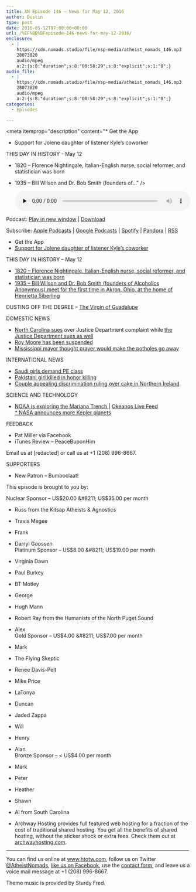 ```yaml
---
title: AN Episode 146 – News for May 12, 2016
author: Dustin
type: post
date: 2016-05-12T07:00:00+00:00
url: /%EF%BB%BFepisode-146-news-for-may-12-2016/
enclosure:
  - |
    https://cdn.nomads.studio/file/nsp-media/atheist_nomads_146.mp3
    28073820
    audio/mpeg
    a:2:{s:8:"duration";s:8:"00:58:29";s:8:"explicit";s:1:"0";}
audio_file:
  - |
    https://cdn.nomads.studio/file/nsp-media/atheist_nomads_146.mp3
    28073820
    audio/mpeg
    a:2:{s:8:"duration";s:8:"00:58:29";s:8:"explicit";s:1:"0";}
categories:
  - Episodes

---
```

<div itemscope itemtype="http://schema.org/AudioObject">
  <meta itemprop="name" content="%EF%BB%BFEpisode 146 &#8211; News for May 12, 2016" />
  
  <meta itemprop="uploadDate" content="2016-05-12T01:00:00-06:00" />
  
  <meta itemprop="encodingFormat" content="audio/mpeg" />
  
  <meta itemprop="duration" content="PT58M29S" />
  
  <meta itemprop="description" content="* Get the App
* Support for Jolene daughter of listener Kyle’s coworker

THIS DAY IN HISTORY - May 12
* 1820 – Florence Nightingale, Italian-English nurse, social reformer, and statistician was born
* 1935 – Bill Wilson and Dr. Bob Smith (founders of..." />
  
  <meta itemprop="contentUrl" content="https://dts.podtrac.com/redirect.mp3/cdn.nomads.studio/file/nsp-media/atheist_nomads_146.mp3" />
  
  <meta itemprop="contentSize" content="26.8" />
  </p> 
  
  <div class="powerpress_player" id="powerpress_player_8405">
    <audio class="wp-audio-shortcode" id="audio-5088-149" preload="none" style="width: 100%;" controls="controls"><source type="audio/mpeg" src="https://dts.podtrac.com/redirect.mp3/cdn.nomads.studio/file/nsp-media/atheist_nomads_146.mp3?_=149" /><a href="https://dts.podtrac.com/redirect.mp3/cdn.nomads.studio/file/nsp-media/atheist_nomads_146.mp3">https://dts.podtrac.com/redirect.mp3/cdn.nomads.studio/file/nsp-media/atheist_nomads_146.mp3</a></audio>
  </div>
</div>

<p class="powerpress_links powerpress_links_mp3">
  Podcast: <a href="https://dts.podtrac.com/redirect.mp3/cdn.nomads.studio/file/nsp-media/atheist_nomads_146.mp3" class="powerpress_link_pinw" target="_blank" title="Play in new window" onclick="return powerpress_pinw('https://htotw.com/?powerpress_pinw=5088-podcast');" rel="nofollow">Play in new window</a> | <a href="https://dts.podtrac.com/redirect.mp3/cdn.nomads.studio/file/nsp-media/atheist_nomads_146.mp3" class="powerpress_link_d" title="Download" rel="nofollow" download="atheist_nomads_146.mp3">Download</a>
</p>

<p class="powerpress_links powerpress_subscribe_links">
  Subscribe: <a href="https://podcasts.apple.com/us/podcast/humanists-take-on-the-world/id530050098?mt=2&ls=1" class="powerpress_link_subscribe powerpress_link_subscribe_itunes" target="_blank" title="Subscribe on Apple Podcasts" rel="nofollow">Apple Podcasts</a> | <a href="https://www.google.com/podcasts?feed=aHR0cDovL2F0aGVpc3Rub21hZHMubGlic3luLmNvbS9yc3M%3D" class="powerpress_link_subscribe powerpress_link_subscribe_googleplay" target="_blank" title="Subscribe on Google Podcasts" rel="nofollow">Google Podcasts</a> | <a href="https://open.spotify.com/show/3LzK2xZGike6Tc1GEMtMbr?si=LieN9SNuTpq96smuaUsH8A" class="powerpress_link_subscribe powerpress_link_subscribe_spotify" target="_blank" title="Subscribe on Spotify" rel="nofollow">Spotify</a> | <a href="https://www.pandora.com/podcast/atheist-nomads/PC:10122?corr=62071012&part=ug" class="powerpress_link_subscribe powerpress_link_subscribe_pandora" target="_blank" title="Subscribe on Pandora" rel="nofollow">Pandora</a> | <a href="https://htotw.com/feed/podcast/" class="powerpress_link_subscribe powerpress_link_subscribe_rss" target="_blank" title="Subscribe via RSS" rel="nofollow">RSS</a>
</p>

* Get the App  
* <a href="https://www.gofundme.com/2qkxcz92" target="_blank" rel="noopener">Support for Jolene daughter of listener Kyle’s coworker</a>

THIS DAY IN HISTORY &#8211; May 12  
* <a href="https://en.wikipedia.org/wiki/Florence_Nightingale" target="_blank" rel="noopener">1820 – Florence Nightingale, Italian-English nurse, social reformer, and statistician was born</a>  
* <a href="https://en.wikipedia.org/wiki/Alcoholics_Anonymous" target="_blank" rel="noopener">1935 – Bill Wilson and Dr. Bob Smith (founders of Alcoholics Anonymous) meet for the first time in Akron, Ohio, at the home of Henrietta Siberling</a>

DUSTING OFF THE DEGREE &#8211; <a href="https://en.wikipedia.org/wiki/Our_Lady_of_Guadalupe" target="_blank" rel="noopener">The Virgin of Guadalupe</a>

DOMESTIC NEWS  
* <a href="https://www.washingtonpost.com/news/post-nation/wp/2016/05/09/north-carolina-justice-dept-face-monday-deadline-for-bathroom-bill/" target="_blank" rel="noopener">North Carolina sues</a> over Justice Department complaint while <a href="https://www.justice.gov/opa/speech/attorney-general-loretta-e-lynch-delivers-remarks-press-conference-announcing-complaint" target="_blank" rel="noopener">the Justice Department sues as well</a>  
* <a href="http://www.al.com/news/index.ssf/2016/05/alabama_chief_justice_roy_moor_10.html" target="_blank" rel="noopener">Roy Moore has been suspended</a>  
* <a href="http://www.rawstory.com/2016/05/mississippi-mayor-ridiculed-for-plans-to-make-potholes-go-away-with-the-power-of-prayer/" target="_blank" rel="noopener">Mississippi mayor thought prayer would make the potholes go away</a>

INTERNATIONAL NEWS  
* <a href="http://www.independent.co.uk/news/world/middle-east/girls-in-saudi-arabia-demand-the-right-to-have-pe-lessons-a7013921.html" target="_blank" rel="noopener">Saudi girls demand PE class</a>  
* <a href="http://edition.cnn.com/2016/05/05/asia/pakistan-teen-girl-killed/" target="_blank" rel="noopener">Pakistani girl killed in honor killing</a>  
* <a href="http://www.theguardian.com/society/2016/may/09/northern-ireland-belfast-bakers-would-have-sinned-ashers-bakery-gay-marriage-cake" target="_blank" rel="noopener">Couple appealing discrimination ruling over cake in Northern Ireland</a>

SCIENCE AND TECHNOLOGY  
*  <a href="http://oceanexplorer.noaa.gov/okeanos/explorations/ex1605/background/plan/welcome.html" target="_blank" rel="noopener">NOAA is exploring the Mariana Trench </a> | <a href="http://oceanexplorer.noaa.gov/okeanos/media/exstream/exstream.html" target="_blank" rel="noopener">Okeanos Live Feed</a><a href="http://oceanexplorer.noaa.gov/okeanos/explorations/ex1605/background/plan/welcome.html" target="_blank" rel="noopener"><br /> * </a><a href="http://www.space.com/32850-nasa-kepler-telescope-finds-1284-alien-planets.html" target="_blank" rel="noopener">NASA announces more Kepler planets</a>

FEEDBACK  
* Pat Miller via Facebook  
* iTunes Review &#8211; PeaceBuponHim

Email us at [redacted] or call us at +1 (208) 996-8667.

SUPPORTERS  
* New Patron &#8211; Bumboclaat!

This episode is brought to you by:

Nuclear Sponsor &#8211; US$20.00 &#8211; US$35.00 per month  
* Russ from the Kitsap Atheists & Agnostics  
* Travis Megee  
* Frank  
* Darryl Goossen  
Platinum Sponsor &#8211; US$8.00 &#8211; US$19.00 per month  
* Virginia Dawn  
* Paul Burkey  
* BT Motley  
* George  
* Hugh Mann  
* Robert Ray from the Humanists of the North Puget Sound  
* Alex  
Gold Sponsor &#8211; US$4.00 &#8211; US$7.00 per month  
* Mark  
* The Flying Skeptic  
* Renee Davis-Pelt  
* Mike Price  
* LaTonya  
* Duncan  
* Jaded Zappa  
* Will  
* Henry  
* Alan  
Bronze Sponsor &#8211; < US$4.00 per month  
* Mark  
* Peter  
* Heather  
* Shawn  
* Al from South Carolina

* Archway Hosting provides full featured web hosting for a fraction of the cost of traditional shared hosting. You get all the benefits of shared hosting, without the sticker shock or extra fees. Check them out at <a href="http://archwayhosting.com/" target="_blank" rel="noopener">archwayhosting.com</a>.

<hr width="500" />

You can find us online at <a href="https://www.htotw.com/" target="_blank" rel="noopener">www.htotw.com</a>, follow us on Twitter <a href="https://htotw.com/twitter" target="_blank" rel="noopener">@AtheistNomads</a>, <a href="https://htotw.com/facebook" target="_blank" rel="noopener">like us on Facebook</a>, use the [contact form](https://htotw.com/contact), and leave us a voice mail message at +1 (208) 996-8667.

Theme music is provided by Sturdy Fred.